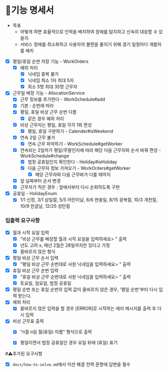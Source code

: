 # 🚀기능 명세서

- 목표
  - 어떻게 하면 효율적으로 인력을 배치하여 장애를 탐지하고 신속히 대응할 수 있을지
  - 서비스 장애를 최소화하고 사용자의 불편을 줄이기 위해 경기 일정마다 개발자를 배치
  
- [x] 평일/휴일 순번 저장 기능 - WorkOrders
  - [x] 예외 처리
    - [x] 닉네임 중복 불가
    - [x] 닉네임 최소 1자 최대 5자
    - [x] 최소 5명 최대 35명 근무자
- [x] 근무일 배정 기능 - AllocationService
  - [x] 근무 정보를 추가한다 - WorkSchedule#add
  - [x] 기본 : 순번에 따라
  - [x] 평일, 휴일 비상 근무 순번 다름
    - [x] 같은 경우 예외 처리
  - [x] 비상 근무자는 평일, 휴일 각각 1회 편성
    - [x] 평일, 휴일 구분하기 - Calender#isWeekend
  - [x] 연속 2일 근무 불가
    - [x] 연속 근무 파악하기 - WorkSchedule#getWorker 
  - [x] 연속되는 2일차가 평일/주말인지에 따라 해당 다음 근무자와 순서 바꿔 편성 - WorkSchedule#change
    - [x] 법정 공휴일인지 확인한다 - Holiday#isHoliday
    - [x] 다음 근무자 정보 가져오기 - WorkOrders#getWorker
      - [x] 해당 근무자와 다음 근무바가 다를 때까지
  - [x] 앞 날짜부터 순서 변경
  - [x] 근무자가 적은 경우 : 앞에서부터 다시 순회하도록 구현
- [x] 공휴일 - HolidayEnum
  - [x] 1/1 신정, 3/1 삼일절, 5/5 어린이날, 6/6 현충일, 8/15 광복절, 10/3 개천절, 10/9 한글날, 12/25 성탄절

### 입출력 요구사항

- [x] 월과 시작 요일 입력
  - [x] "비상 근무를 배정할 월과 시작 요일을 입력하세요> " 출력
  - [x] 년도 고려 x, 매년 2월은 28일까지만 있다고 가정
  - [x] 올바르지 않은 형식
- [x] 평일 비상 근무 순서 입력
  - [x] "평일 비상 근무 순번대로 사원 닉네임을 입력하세요> " 출력
- [x] 휴일 비상 근무 순번 입력
  - [x] "휴일 비상 근무 순번대로 사원 닉네임을 입력하세요> " 출력
  - [x] 토요일, 일요일, 법정 공휴일
- [x] 평일 순번 또는 휴일 순번의 입력 값이 올바르지 않은 경우, '평일 순번'부터 다시 입력 받는다.
- [x] 예외 처리
  - [x] 올바르지 않은 입력을 할 경우 [ERROR]로 시작하는 에러 메시지를 출력 후 다시 입력
- [x] 비상 근무표 출력
  - [x] "n월 n일 월(휴일) 이름" 형식으로 출력
  - [x] 평일이면서 법정 공휴일인 경우 요일 뒤에 (휴일) 표기


#⚠️추가된 요구사항

- [x] `docs/how-to-solve.md`에서 미션 해결 전략 문항에 답변을 필수

